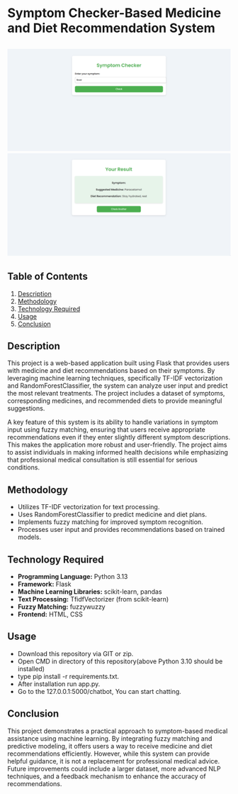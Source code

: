 # Symptom Checker-Based Medicine and Diet Recommendation System
![imgalt](https://github.com/PALLAVI-ANAPATI/Symptom-Checker/blob/main/image/1.png)
![imgalt](https://github.com/PALLAVI-ANAPATI/Symptom-Checker/blob/main/image/2.png)
---

## Table of Contents
1. [Description](#description)
2. [Methodology](#methodology)
3. [Technology Required](#technology-required)
4. [Usage](#usage)
5. [Conclusion](#conclusion)

## Description
This project is a web-based application built using Flask that provides users with medicine and diet recommendations based on their symptoms. By leveraging machine learning techniques, specifically TF-IDF vectorization and RandomForestClassifier, the system can analyze user input and predict the most relevant treatments. The project includes a dataset of symptoms, corresponding medicines, and recommended diets to provide meaningful suggestions.

A key feature of this system is its ability to handle variations in symptom input using fuzzy matching, ensuring that users receive appropriate recommendations even if they enter slightly different symptom descriptions. This makes the application more robust and user-friendly. The project aims to assist individuals in making informed health decisions while emphasizing that professional medical consultation is still essential for serious conditions.

## Methodology
- Utilizes TF-IDF vectorization for text processing.
- Uses RandomForestClassifier to predict medicine and diet plans.
- Implements fuzzy matching for improved symptom recognition.
- Processes user input and provides recommendations based on trained models.


## Technology Required
- **Programming Language:** Python 3.13
- **Framework:** Flask
- **Machine Learning Libraries:** scikit-learn, pandas
- **Text Processing:** TfidfVectorizer (from scikit-learn)
- **Fuzzy Matching:** fuzzywuzzy
- **Frontend:** HTML, CSS

## Usage
- Download this repository via GIT or zip.
- Open CMD in directory of this repository(above Python 3.10 should be installed)
- type pip install -r requirements.txt.
- After installation run app.py.
- Go to the 127.0.0.1:5000/chatbot, You can start chatting.

## Conclusion
This project demonstrates a practical approach to symptom-based medical assistance using machine learning. By integrating fuzzy matching and predictive modeling, it offers users a way to receive medicine and diet recommendations efficiently. However, while this system can provide helpful guidance, it is not a replacement for professional medical advice. Future improvements could include a larger dataset, more advanced NLP techniques, and a feedback mechanism to enhance the accuracy of recommendations. 


